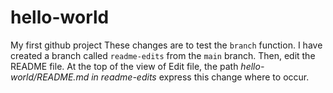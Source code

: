 # hello-world
My first github project
These changes are to test the `branch` function.
I have created a branch called `readme-edits` from the `main` branch. Then, edit the README file.
At the top of the view of Edit file, the path *hello-world/README.md in readme-edits* express this change where to occur.
